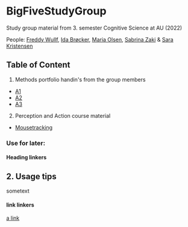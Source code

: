 # BigFiveStudyGroup
Study group material from 3. semester Cognitive Science at AU (2022)

People: [Freddy Wullf](https://github.com/FrederiekeW), [Ida Brøcker](https://github.com/IdaElmBro), [Maria Olsen](https://github.com/Mujemula), [Sabrina Zaki](https://github.com/sabszh) & [Sara Kristensen](https://github.com/MajestiCupcake)


## Table of Content
1. Methods portfolio handin's from the group members
  - [A1](https://github.com/MajestiCupcake/BigFiveStudyGroup/tree/main/Methods%20portfolio/A1)
  - [A2](https://github.com/MajestiCupcake/BigFiveStudyGroup/tree/main/Methods%20portfolio/A2)
  - [A3](https://github.com/MajestiCupcake/BigFiveStudyGroup/tree/main/Methods%20portfolio/A3)

2. Perception and Action course material
  - [Mousetracking](https://github.com/MajestiCupcake/BigFiveStudyGroup/tree/main/PercAct/Mousetracking)



### Use for later:
#### Heading linkers
<a name="usage"></a>
## 2. Usage tips

sometext

#### link linkers
[a link](https://github.com/user/repo/blob/branch/other_file.md)
